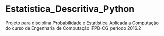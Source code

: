 # Estatistica_Descritiva_Python
Projeto para disciplina Probabilidade e Estatística Aplicada a Computação do curso de Engenharia de Computação IFPB-CG período 2016.2
